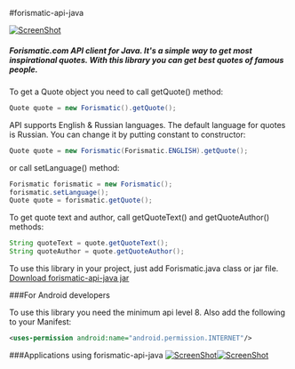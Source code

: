 #forismatic-api-java

[![ScreenShot](http://i.imgur.com/ueC0i4f.png)](http://forismatic.com/ru/)

##### Forismatic.com API client for Java. It's a simple way to get most inspirational quotes. With this library you can get best quotes of famous people.
To get a Quote object you need to call getQuote() method:
```java
Quote quote = new Forismatic().getQuote();
```
API supports English & Russian languages. The default language for quotes is Russian. You can change it by putting constant to constructor:
```java
Quote quote = new Forismatic(Forismatic.ENGLISH).getQuote();
```
or call setLanguage() method:
```java
Forismatic forismatic = new Forismatic();
forismatic.setLanguage();
Quote quote = forismatic.getQuote();
```
To get quote text and author, call getQuoteText() and getQuoteAuthor() methods:
```java
String quoteText = quote.getQuoteText();
String quoteAuthor = quote.getQuoteAuthor();
```
To use this library in your project, just add Forismatic.java class or jar file.
[Download forismatic-api-java jar](https://dl.dropboxusercontent.com/s/uvr6ns972q8zg6f/forismatic-api-java.jar?dl=1&token_hash=AAEx4n8XUoC_SSSMuxHARTMQ_JPHK17Rceb2ihOdtziEYQ)  

###For Android developers

To use this library you need the minimum api level 8. Also add the following to your Manifest:
```xml
<uses-permission android:name="android.permission.INTERNET"/>
```
###Applications using forismatic-api-java
[![ScreenShot](http://i.imgur.com/AguXNK1.png?2)](https://github.com/VEINHORN/Elite-Quotes)[![ScreenShot](http://i.imgur.com/qPqU49b.png?1)](https://play.google.com)
